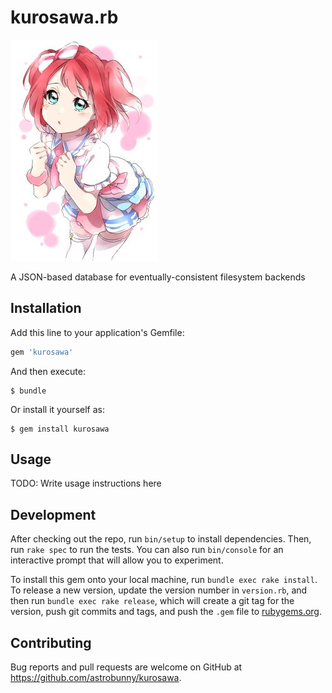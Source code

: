 # kurosawa.rb

![Kurosawa Ruby](https://github.com/astrobunny/kurosawa.rb/raw/master/docs/images/kurosawa-ruby.jpg)

A JSON-based database for eventually-consistent filesystem backends

## Installation

Add this line to your application's Gemfile:

```ruby
gem 'kurosawa'
```

And then execute:

    $ bundle

Or install it yourself as:

    $ gem install kurosawa

## Usage

TODO: Write usage instructions here

## Development

After checking out the repo, run `bin/setup` to install dependencies. Then, run `rake spec` to run the tests. You can also run `bin/console` for an interactive prompt that will allow you to experiment.

To install this gem onto your local machine, run `bundle exec rake install`. To release a new version, update the version number in `version.rb`, and then run `bundle exec rake release`, which will create a git tag for the version, push git commits and tags, and push the `.gem` file to [rubygems.org](https://rubygems.org).

## Contributing

Bug reports and pull requests are welcome on GitHub at https://github.com/astrobunny/kurosawa.

